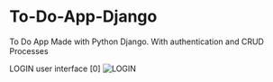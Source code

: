 # To-Do-App-Django
To Do App Made with Python Django. With authentication and CRUD Processes

LOGIN user interface [0]
![LOGIN](https://user-images.githubusercontent.com/110345167/218026841-d0427f61-ee88-4bd4-aadc-8e4ecf8ee0b7.jpg)
